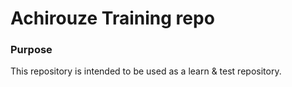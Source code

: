 # Achirouze Training repo

### Purpose

This repository is intended to be used as a learn & test repository.

